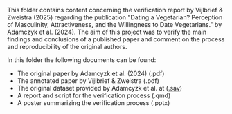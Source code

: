 This folder contains content concerning the verification report by Vijlbrief & Zweistra (2025) regarding the publication "Dating a Vegetarian? Perception of Masculinity, Attractiveness, and the Willingness to Date Vegetarians." by Adamczyk et al. (2024). The aim of this project was to verify the main findings and conclusions of a published paper and comment on the process and reproducibility of the original authors.

In this folder the following documents can be found:
- The original paper by Adamcyzk et al. (2024)		      (.pdf)
- The annotated paper by Vijlbrief & Zweistra		        (.pdf)
- The original dataset provided by Adamcyzk et al. at 	([.sav](https://github.com/AJV304/Verification-report/blob/968e7529399d3b23476dcd3cf6693068d6f4ec2d/dataset.sav))
- A report and script for the verification process     	(.qmd)
- A poster summarizing the verification process 		    (.pptx)

